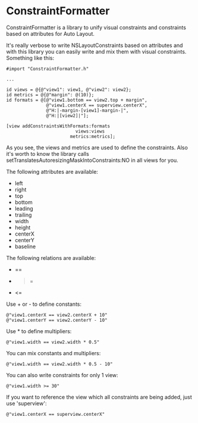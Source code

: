 ConstraintFormatter
===================

ConstraintFormatter is a library to unify visual constraints and constraints based on attributes for Auto Layout.

It's really verbose to write NSLayoutConstraints based on attributes and with this library you can easily write and mix them with visual constraints. Something like this:

```objc
#import "ConstraintFormatter.h"

...

id views = @{@"view1": view1, @"view2": view2};
id metrics = @{@"margin": @(10)};
id formats = @[@"view1.bottom == view2.top + margin",
               @"view1.centerX == superview.centerX",
               @"H:|-margin-[view1]-margin-|",
               @"H:|[view2]|"];
  
[view addConstraintsWithFormats:formats
                          views:views
                        metrics:metrics];
```

As you see, the views and metrics are used to define the constraints. Also it's worth to know the library calls setTranslatesAutoresizingMaskIntoConstraints:NO in all views for you.

The following attributes are available:
* left
* right
* top
* bottom
* leading
* trailing
* width
* height 
* centerX
* centerY
* baseline

The following relations are available:
* ==
* >=
* <=

Use + or - to define constants:
```objc
@"view1.centerX == view2.centerX + 10"
@"view1.centerY == view2.centerY - 10"
```

Use * to define multipliers:
```objc
@"view1.width == view2.width * 0.5"
```

You can mix constants and multipliers:
```objc
@"view1.width == view2.width * 0.5 - 10"
```

You can also write constraints for only 1 view:
```objc
@"view1.width >= 30"
```

If you want to reference the view which all constraints are being added, just use 'superview':
```objc
@"view1.centerX == superview.centerX"
```
